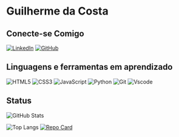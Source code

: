 # Guilherme da Costa 

## Conecte-se Comigo
[![LinkedIn](https://img.shields.io/badge/LinkedIn-0077B5?style=for-the-badge&logo=linkedin&logoColor=white)](https://www.linkedin.com/in/guihcosta/) [![GitHub](https://img.shields.io/badge/GitHub-100000?style=for-the-badge&logo=github&logoColor=blue)](https://github.com/GuihCosta)
## Linguagens e ferramentas em aprendizado
![HTML5](https://img.shields.io/badge/HTML5-E34F26?style=for-the-badge&logo=html5&logoColor=white) ![CSS3](https://img.shields.io/badge/CSS3-1572B6?style=for-the-badge&logo=css3&logoColor=white) ![JavaScript](https://img.shields.io/badge/JavaScript-F7DF1E?style=for-the-badge&logo=javascript&logoColor=black) ![Python](https://img.shields.io/badge/Python-14354C?style=for-the-badge&logo=python&logoColor=white) ![Git](https://img.shields.io/badge/GIT-E44C30?style=for-the-badge&logo=git&logoColor=white) ![Vscode](https://img.shields.io/badge/Vscode-007ACC?style=for-the-badge&logo=visual-studio-code&logoColor=white)

## Status

![GitHub Stats](https://github-readme-stats.vercel.app/api?username=GuihCosta&theme=transparent&bg_color=000&border_color=92C7C7&show_icons=true&icon_color=7FFFD4&title_color=7FFFD4&text_color=CFECEC)

![Top Langs](https://github-readme-stats-git-masterrstaa-rickstaa.vercel.app/api/top-langs/?username=GuihCosta&bg_color=000&border_color=92C7C7&title_color=7FFFD4&text_color=CFECEC)
[![Repo Card](https://github-readme-stats.vercel.app/api/pin/?username=GuihCosta&repo=Estudos&bg_color=000&border_color=92C7C7&show_icons=true&icon_color=7FFFD4&title_color=7FFFD4&text_color=CFECEC)](https://github.com/GuihCosta/Estudos)